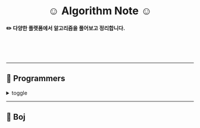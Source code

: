 <div align=center>
<h1> ☺️ Algorithm Note ☺️ </h1>

</div>

**✏️ 다양한 플랫폼에서 알고리즘을 풀어보고 정리합니다.**


<br/>
<br/>
<br/>


<hr/>
<h2> 🚀 Programmers </h2>

<details>
  <summary> toggle </summary>



<ul>
  <li>  </li>

</ul>
</details>
<hr/>
<h2> 🚀 Boj </h2>
